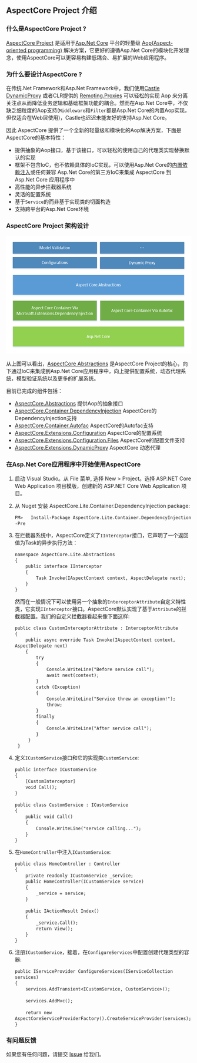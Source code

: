 ## AspectCore Project 介绍

### 什么是AspectCore Project ?
[AspectCore Project](https://github.com/aspectcore) 是适用于[Asp.Net Core](https://docs.microsoft.com/en-us/aspnet/core/) 平台的轻量级 [Aop(Aspect-oriented programming)](https://en.wikipedia.org/wiki/Aspect-oriented_programming) 解决方案，它更好的遵循Asp.Net Core的模块化开发理念，使用AspectCore可以更容易构建低耦合、易扩展的Web应用程序。

### 为什么要设计AspectCore ?
在传统.Net Framework和Asp.Net Framework中，我们使用[Castle DynamicProxy](https://github.com/castleproject/Core/blob/master/docs/dynamicproxy.md) 或者CLR提供的 [Remoting.Proxies](https://msdn.microsoft.com/en-us/library/system.runtime.remoting.proxies.aspx)  可以轻松的实现 Aop 来分离关注点从而降低业务逻辑和基础框架功能的耦合。然而在Asp.Net Core中，不仅缺乏细粒度的Aop支持(`Middleware`和`Filter`都是Asp.Net Core的内置Aop实现，但仅适合在Web层使用)，Castle也迟迟未能友好的支持Asp.Net Core。

因此 AspectCore 提供了一个全新的轻量级和模块化的Aop解决方案，下面是AspectCore的基本特性：
* 提供抽象的Aop接口，基于该接口，可以轻松的使用自己的代理类实现替换默认的实现
* 框架不包含IoC，也不依赖具体的IoC实现，可以使用Asp.Net Core的[内置依赖注入](https://docs.microsoft.com/en-us/aspnet/core/fundamentals/dependency-injection)或任何兼容 Asp.Net Core的第三方IoC来集成 AspectCore 到 Asp.Net Core 应用程序中
* 高性能的异步拦截器系统
* 灵活的配置系统
* 基于`Service`的而非基于实现类的切面构造
* 支持跨平台的Asp.Net Core环境

### AspectCore Project 架构设计
<img src="images/aspectcofe-architecture.png" alt="深入理解C#" height="320"/>

从上图可以看出，[AspectCore Abstractions](https://github.com/AspectCore/Abstractions) 是AspectCore Project的核心，向下通过IoC来集成到Asp.Net Core应用程序中，向上提供配置系统，动态代理系统，模型验证系统以及更多的扩展系统。

目前已完成的组件包括：
* [AspectCore.Abstractions](http://www.nuget.org/packages/AspectCore.Abstractions/) 提供Aop的抽象接口
* [AspectCore.Container.DependencyInjection](http://www.nuget.org/packages/AspectCore.Container.DependencyInjection/) AspectCore的DependencyInjection支持
* [AspectCore.Container.Autofac](https://www.nuget.org/packages/AspectCore.Container.Autofac/) AspectCore的Autofac支持
* [AspectCore.Extensions.Configuration](https://www.nuget.org/packages/AspectCore.Extensions.Configuration/) AspectCore的配置系统
* [AspectCore.Extensions.Configuration.Files](https://www.nuget.org/packages/AspectCore.Extensions.Configuration.Files/) AspectCore的配置文件支持
* [AspectCore.Extensions.DynamicProxy](https://www.nuget.org/packages/AspectCore.Extensions.DynamicProxy/) AspectCore 动态代理
### 在Asp.Net Core应用程序中开始使用AspectCore
1. 启动 Visual Studio。从 File 菜单, 选择 New > Project。选择 ASP.NET Core Web Application 项目模版，创建新的 ASP.NET Core Web Application 项目。
2. 从 Nuget 安装 AspectCore.Lite.Container.DependencyInjection package:
    ```
    PM>   Install-Package AspectCore.Lite.Container.DependencyInjection -Pre
    ```
3. 在拦截器系统中，AspectCore定义了`IInterceptor`接口，它声明了一个返回值为Task的异步执行方法：
    ```
    namespace AspectCore.Lite.Abstractions
    {
        public interface IInterceptor
        {   
            Task Invoke(IAspectContext context, AspectDelegate next);
        }
    }
    ```
    然而在一般情况下可以使用另一个抽象的`InterceptorAttribute`自定义特性类，它实现`IInterceptor`接口。AspectCore默认实现了基于`Attribute`的拦截器配置。我们的自定义拦截器看起来像下面这样:
    ```
    public class CustomInterceptorAttribute : InterceptorAttribute
    {
        public async override Task Invoke(IAspectContext context, AspectDelegate next)
        {
            try
            {
                Console.WriteLine("Before service call");
                await next(context);
            }
            catch (Exception)
            {
                Console.WriteLine("Service threw an exception!");
                throw;
            }
            finally
            {
                Console.WriteLine("After service call");
            }
         }
     }
    ```
4. 定义`ICustomService`接口和它的实现类`CustomService`:
  
    ```
    public interface ICustomService
    {
        [CustomInterceptor]
        void Call();
    }

    public class CustomService : ICustomService
    {
        public void Call()
        {
            Console.WriteLine("service calling...");
        }
    }
    ```
5. 在`HomeController`中注入`ICustomService`:
    ```
    public class HomeController : Controller
    {
        private readonly ICustomService _service;
        public HomeController(ICustomService service)
        {
            _service = service;
        }
   
        public IActionResult Index()
        {
            _service.Call();
            return View();
        }
    }
    ```
6. 注册`ICustomService`，接着，在`ConfigureServices`中配置创建代理类型的容器:
    ```
    public IServiceProvider ConfigureServices(IServiceCollection services)
    {
        services.AddTransient<ICustomService, CustomService>();

        services.AddMvc();

        return new AspectCoreServiceProviderFactory().CreateServiceProvider(services);
    }
    ```
    
### 有问题反馈
如果您有任何问题，请提交 [Issue](https://github.com/AspectCore/Lite.Abstractions/issues/new) 给我们。
    














